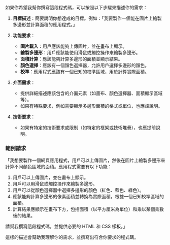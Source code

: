 如果你希望我幫你撰寫這段程式碼，可以按照以下步驟來描述你的需求：

1. **目標描述**：簡要說明你想達成的目標。例如：「我要製作一個能在圖片上繪製多邊形並計算面積的應用程式。」

2. **功能要求**：
   - **圖片載入**：用戶應該能夠上傳圖片，並在畫布上顯示。
   - **繪製多邊形**：用戶應該能使用滑鼠或觸控操作來繪製多邊形。
   - **面積計算**：應該能夠計算多邊形的面積並顯示結果。
   - **顏色選擇**：應該有一個顏色選擇器，允許用戶選擇多邊形的顏色。
   - **校準**：應用程式應該有一個已知的校準區域，用於計算實際面積。

3. **介面需求**：
   - 提供詳細描述應該包含的介面元素（如畫布、顏色選擇器、面積顯示區域等）。
   - 如果有特殊要求，例如需要顯示多邊形面積的格式或單位，也應該說明。

4. **技術要求**：
   - 如果有特定的技術要求或限制（如特定的框架或技術堆疊），也應提前說明。

### 範例請求

「我想要製作一個網頁應用程式，用戶可以上傳圖片，然後在圖片上繪製多邊形來計算不同顏色區域的面積。應用程式需要有以下功能：

1. 用戶可以上傳圖片，並在畫布上顯示。
2. 用戶可以用滑鼠或觸控操作來繪製多邊形。
3. 用戶可以從顏色選擇器中選擇多邊形的顏色（紅色、藍色、綠色）。
4. 應該能夠計算多邊形的像素面積並轉換為實際面積，根據一個已知校準區域的面積。
5. 計算結果應顯示在畫布下方，包括面積（以平方厘米為單位）和乘以某個乘數後的結果。

請幫我撰寫這段程式碼，並提供必要的 HTML 和 CSS 樣板。」

這樣的描述會幫助我理解你的需求，並撰寫出符合你要求的程式碼。
